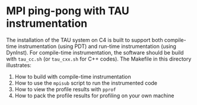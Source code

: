 # MPI ping-pong with TAU instrumentation

The installation of the TAU system on C4 is built to support both
compile-time instrumentation (using PDT) and run-time instrumentation
(using DynInst).  For compile-time instrumentation, the software should
be build with `tau_cc.sh` (or `tau_cxx.sh` for C++ codes).  The
Makefile in this directory illustrates:

1. How to build with compile-time instrumentation 
2. How to use the `mpisub` script to run the instrumented code
3. How to view the profile results with `pprof`
4. How to pack the profile results for profiling on your own machine

